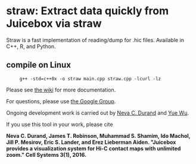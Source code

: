 # straw: Extract data quickly from Juicebox via straw
Straw is a fast implementation of reading/dump for .hic files. Available in C++, R, and Python.

## compile on Linux

         g++ -std=c++0x -o straw main.cpp straw.cpp -lcurl -lz
 
Please see [the wiki](https://github.com/theaidenlab/straw/wiki) for more documentation.

For questions, please use
[the Google Group](https://groups.google.com/forum/#!forum/3d-genomics).

Ongoing development work is carried out by <a href="http://www.cherniavsky.net/neva/">Neva C. Durand</a> and <a href="https://mikeaalv.github.io/">Yue Wu</a>.

If you use this tool in your work, please cite 

**Neva C. Durand, James T. Robinson, Muhammad S. Shamim, Ido Machol, Jill P. Mesirov, Eric S. Lander, and Erez Lieberman Aiden. "Juicebox provides a visualization system for Hi-C contact maps with unlimited zoom." Cell Systems 3(1), 2016.**

